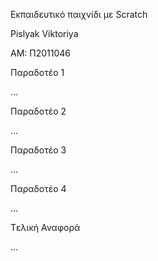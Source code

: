 Εκπαιδευτικό παιχνίδι με Scratch

Pislyak Viktoriya

ΑΜ: Π2011046


Παραδοτέο 1

...

Παραδοτέο 2

…

Παραδοτέο 3

...

Παραδοτέο 4

...

Tελική Αναφορά

...

